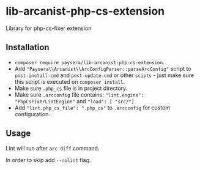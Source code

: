 # lib-arcanist-php-cs-extension
Library for php-cs-fixer extension

## Installation

* `composer require paysera/lib-arcanist-php-cs-extension`.
* Add `"Paysera\\Arcanist\\ArcConfigParser::parseArcConfig"` script to `post-install-cmd` and `post-update-cmd`
 or other `scipts` - just make sure this script is executed on `composer install`.
* Make sure `.php_cs` file is in project directory.
* Make sure `.arcconfig` file contains: `"lint.engine": "PhpCsFixerLintEngine"` and `"load": [ "src/"]`
* Add `"lint.php_cs_file": ".php_cs"` to `.arcconfig` for custom configuration.

## Usage

Lint will run after `arc diff` command.

In order to skip add `--nolint` flag.
